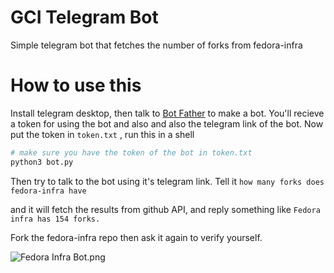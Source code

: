 # GCI Telegram Bot

Simple telegram bot that fetches the number of forks from fedora-infra

# How to use this

Install telegram desktop, then talk to [Bot Father](https://telegram.me/BotFather) to make a bot. You'll recieve a token for using the bot and also and also the telegram link of the bot. Now put the token in `token.txt` , run this in a shell

```bash
# make sure you have the token of the bot in token.txt
python3 bot.py
```

Then try to talk to  the bot using it's telegram link. Tell it
`how many forks does fedora-infra have`

and it will fetch the results from github API, and reply something like
`Fedora infra has 154 forks.`

Fork the fedora-infra repo then ask it again to verify yourself.

![Fedora Infra Bot.png](../blob/master/fedora_infra_bot.png?raw=true)
